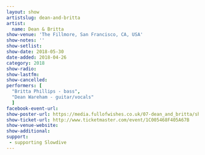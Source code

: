 ```yaml
---
layout: show
artistslug: dean-and-britta
artist:
  name: Dean & Britta
show-venue: 'The Fillmore, San Francisco, CA, USA'
show-notes: ''
show-setlist:
show-date: 2018-05-30
date-added: 2018-04-26
category: 2018
show-radio:
show-lastfm:
show-cancelled:
performers: [
  "Britta Phillips - bass",
  "Dean Wareham - guitar/vocals"
  ]
facebook-event-url:
show-poster-url: https://media.fullofwishes.co.uk/07-dean_and_britta/show_assets/2018-05-29/2018-05-29-dean-britta-fillmore-poster.jpg
show-ticket-url: http://www.ticketmaster.com/event/1C005468F405A67B
show-venue-website:
show-additional:
support:
 - supporting Slowdive
---
```


